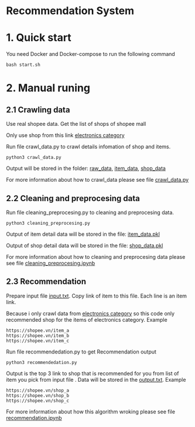 <h1> Recommendation System</h1>

# 1. Quick start

You need Docker and Docker-compose to run the following command

    bash start.sh

# 2. Manual runing

## 2.1 Crawling data

Use real shopee data. Get the list of shops of shopee mall

Only use shop from this link [electronics category](https://shopee.vn/mall/brands/11036132)

Run file crawl_data.py to crawl details infomation of shop and items.

    python3 crawl_data.py

Output will be stored in the folder: [raw_data](./raw_data), [item_data](./item_data), [shop_data](./shop_data)

For more information about how to crawl_data please see file [crawl_data.py](crawl_data.py)

## 2.2 Cleaning and preprocesing data

Run file cleaning_preprocesing.py to cleaning and preprocesing data.

    python3 cleaning_preprocesing.py

Output of item detail data will be stored in the file: [item_data.pkl](item_data.pkl)

Output of shop detail data will be stored in the file: [shop_data.pkl](shop_data.pkl)

For more information about how to cleaning and preprocesing data please see file [cleaning_preprocesing.ipynb](cleaning_preprocesing.ipynb)

## 2.3 Recommendation

Prepare input file [input.txt](input.txt). Copy link of item to this file.
Each line is an item link.

Because i only crawl data from [electronics category](https://shopee.vn/mall/brands/11036132) so this code only recommended shop for the items of electronics category. Example

    https://shopee.vn/item_a
    https://shopee.vn/item_b
    https://shopee.vn/item_c

Run file recommendedation.py to get Recommendation output

    python3 recommendedation.py

Output is the top 3 link to shop that is recommended for you from list of item you pick from input file . Data will be stored in the [output.txt](output.txt). Example

    https://shopee.vn/shop_a
    https://shopee.vn/shop_b
    https://shopee.vn/shop_c

For more information about how this algorithm wroking please see file [recommendation.ipynb](recommendation.ipynb)
